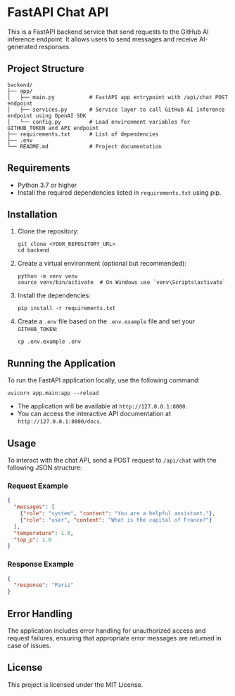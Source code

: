# FastAPI Chat API

This is a FastAPI backend service that send requests to the GitHub AI inference endpoint. It allows users to send messages and receive AI-generated responses.

## Project Structure

```
backend/
├── app/
│   ├── main.py           # FastAPI app entrypoint with /api/chat POST endpoint
│   ├── services.py       # Service layer to call GitHub AI inference endpoint using OpenAI SDK
│   └── config.py         # Load environment variables for GITHUB_TOKEN and API endpoint
├── requirements.txt      # List of dependencies
├── .env                  
└── README.md             # Project documentation
```

## Requirements

- Python 3.7 or higher
- Install the required dependencies listed in `requirements.txt` using pip.

## Installation

1. Clone the repository:
   ```
   git clone <YOUR_REPOSITORY_URL>
   cd backend
   ```

2. Create a virtual environment (optional but recommended):
   ```
   python -m venv venv
   source venv/bin/activate  # On Windows use `venv\Scripts\activate`
   ```

3. Install the dependencies:
   ```
   pip install -r requirements.txt
   ```

4. Create a `.env` file based on the `.env.example` file and set your `GITHUB_TOKEN`:
   ```
   cp .env.example .env
   ```

## Running the Application

To run the FastAPI application locally, use the following command:

```
uvicorn app.main:app --reload
```

- The application will be available at `http://127.0.0.1:8000`.
- You can access the interactive API documentation at `http://127.0.0.1:8000/docs`.

## Usage

To interact with the chat API, send a POST request to `/api/chat` with the following JSON structure:

### Request Example

```json
{
  "messages": [
    {"role": "system", "content": "You are a helpful assistant."},
    {"role": "user", "content": "What is the capital of France?"}
  ],
  "temperature": 1.0,
  "top_p": 1.0
}
```

### Response Example

```json
{
  "response": "Paris"
}
```

## Error Handling

The application includes error handling for unauthorized access and request failures, ensuring that appropriate error messages are returned in case of issues.

## License

This project is licensed under the MIT License.